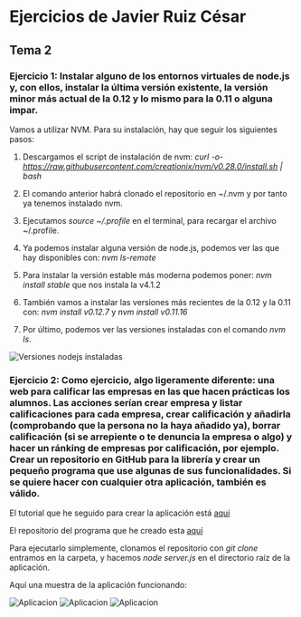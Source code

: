 # Ejercicios de Javier Ruiz César
## Tema 2
### Ejercicio 1: Instalar alguno de los entornos virtuales de node.js y, con ellos, instalar la última versión existente, la versión minor más actual de la 0.12 y lo mismo para la 0.11 o alguna impar.

Vamos a utilizar NVM. Para su instalación, hay que seguir los siguientes pasos:

1. Descargamos el script de instalación de nvm: *curl -o- https://raw.githubusercontent.com/creationix/nvm/v0.28.0/install.sh | bash*

2. El comando anterior habrá clonado el repositorio en ~/.nvm y por tanto ya tenemos instalado nvm. 

3. Ejecutamos *source ~/.profile* en el terminal, para recargar el archivo ~/.profile.

4. Ya podemos instalar alguna versión de node.js, podemos ver las que hay disponibles con: *nvm ls-remote*

5. Para instalar la versión estable más moderna podemos poner: *nvm install stable* que nos instala la v4.1.2

6. También vamos a instalar las versiones más recientes de la 0.12 y la 0.11 con: *nvm install v0.12.7* y *nvm install v0.11.16*

7. Por último, podemos ver las versiones instaladas con el comando *nvm ls*.

![Versiones nodejs instaladas](https://www.dropbox.com/s/mpr5nxeobktxvfh/Captura%20de%20pantalla%20de%202015-10-21%2016%3A55%3A09.png?dl=0)

### Ejercicio 2: Como ejercicio, algo ligeramente diferente: una web para calificar las empresas en las que hacen prácticas los alumnos. Las acciones serían crear empresa y listar calificaciones para cada empresa, crear calificación y añadirla (comprobando que la persona no la haya añadido ya), borrar calificación (si se arrepiente o te denuncia la empresa o algo) y hacer un ránking de empresas por calificación, por ejemplo. Crear un repositorio en GitHub para la librería y crear un pequeño programa que use algunas de sus funcionalidades. Si se quiere hacer con cualquier otra aplicación, también es válido.

El tutorial que he seguido para crear la aplicación está [aquí](https://openwebinars.net/aprende-realizar-una-aplicacion-con-django-el-mundial-de-brasil-2014/)

El repositorio del programa que he creado esta [aquí](https://github.com/javiexfiliana7/app_futbol_nodejs.git)

Para ejecutarlo simplemente, clonamos el repositorio con *git clone* entramos en la carpeta, y hacemos *node server.js* en el directorio raíz de la aplicación.

Aquí una muestra de la aplicación funcionando:

![Aplicacion](https://www.dropbox.com/s/2qr7yl8ga8ylh3s/Captura%20de%20pantalla%20de%202015-10-23%2011%3A19%3A37.png?dl=0)
![Aplicacion](https://www.dropbox.com/s/64w88jjjfh079i2/Captura%20de%20pantalla%20de%202015-10-23%2011%3A24%3A46.png?dl=0)
![Aplicacion](https://www.dropbox.com/s/8imqe6z4noas7z0/Captura%20de%20pantalla%20de%202015-10-23%2011%3A25%3A19.png?dl=0)

